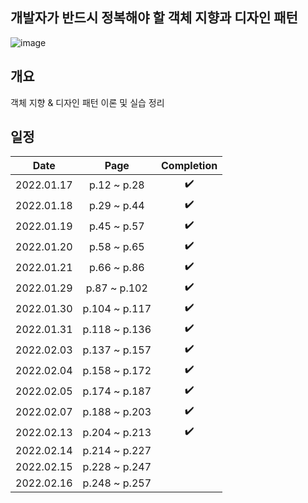 ## 개발자가 반드시 정복해야 할 객체 지향과 디자인 패턴
![image](https://user-images.githubusercontent.com/19742896/149649771-78131839-c6f2-4e8a-af2f-5fd373876302.png)

## 개요
객체 지향 & 디자인 패턴 이론 및 실습 정리

## 일정
|Date|Page|Completion|
|:------:|:---:|:---:|
|2022.01.17|p.12 ~ p.28|✔️|
|2022.01.18|p.29 ~ p.44|✔️|
|2022.01.19|p.45 ~ p.57|✔️|
|2022.01.20|p.58 ~ p.65|✔️|
|2022.01.21|p.66 ~ p.86|✔️|
|2022.01.29|p.87 ~ p.102|✔️|
|2022.01.30|p.104 ~ p.117|✔️|
|2022.01.31|p.118 ~ p.136|✔️|
|2022.02.03|p.137 ~ p.157|✔️|
|2022.02.04|p.158 ~ p.172|✔️|
|2022.02.05|p.174 ~ p.187|✔️|
|2022.02.07|p.188 ~ p.203|✔️|
|2022.02.13|p.204 ~ p.213|✔️|
|2022.02.14|p.214 ~ p.227||
|2022.02.15|p.228 ~ p.247||
|2022.02.16|p.248 ~ p.257||
